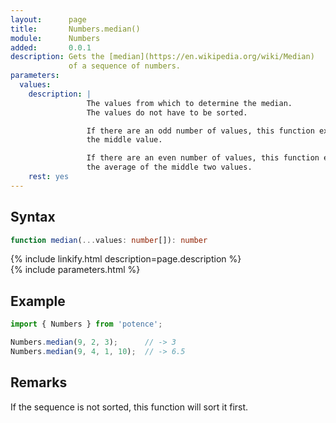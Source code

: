 ```yaml
---
layout:      page
title:       Numbers.median()
module:      Numbers
added:       0.0.1
description: Gets the [median](https://en.wikipedia.org/wiki/Median)
             of a sequence of numbers.
parameters:
  values:
    description: |
                 The values from which to determine the median.
                 The values do not have to be sorted.

                 If there are an odd number of values, this function extracts
                 the middle value.

                 If there are an even number of values, this function extracts
                 the average of the middle two values.
    rest: yes
---
```

## Syntax

```ts
function median(...values: number[]): number
```

<div class="description">{% include linkify.html description=page.description %}</div>
{% include parameters.html %}

## Example

```ts
import { Numbers } from 'potence';

Numbers.median(9, 2, 3);      // -> 3
Numbers.median(9, 4, 1, 10);  // -> 6.5
```

## Remarks

If the sequence is not sorted, this function will sort it first.
